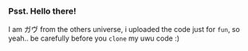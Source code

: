### Psst. Hello there!
I am ガヴ from the others universe, i uploaded the code just for `fun`, so yeah.. be carefully before you `clone` my uwu code :)
